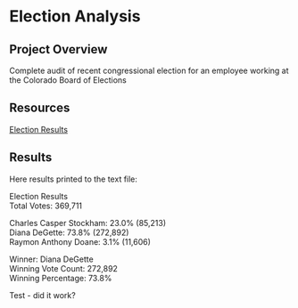 # Election Analysis

## Project Overview
Complete audit of recent congressional election for an employee working at the Colorado Board of Elections

## Resources
[Election Results](/Resources/election_results.csv)

## Results
Here results printed to the text file:
  
Election Results  
Total Votes: 369,711  
  
Charles Casper Stockham: 23.0% (85,213)  
Diana DeGette: 73.8% (272,892)  
Raymon Anthony Doane: 3.1% (11,606)  
  
Winner: Diana DeGette  
Winning Vote Count: 272,892  
Winning Percentage: 73.8%  

Test - did it work?